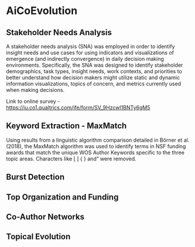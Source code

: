 # AiCoEvolution

## Stakeholder Needs Analysis

A stakeholder needs analysis (SNA) was employed in order to identify insight needs and use cases for using indicators and visualizations of emergence (and indirectly convergence) in daily decision making environments. Specifically, the SNA was designed to identify stakeholder demographics, task types, insight needs, work contexts, and priorities to better understand how decision makers might utilize static and dynamic information visualizations, topics of concern, and metrics currently used when making decisions.

Link to online survey - https://iu.co1.qualtrics.com/jfe/form/SV_9HzcwI1BNTy6gM5

## Keyword Extraction - MaxMatch

Using results from a linguistic algorithm comparison detailed in Börner et al. (2018), the MaxMatch algorithm was used to identify terms in NSF funding awards that match the unique WOS Author Keywords specific to the three topic areas. Characters like [ ] { } and” were removed.   

## Burst Detection

## Top Organization and Funding

## Co-Author Networks

## Topical Evolution
